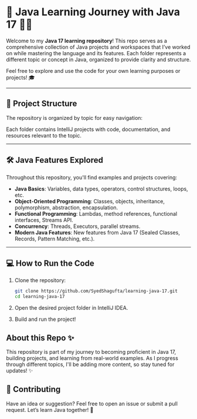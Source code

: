 # 🚀 Java Learning Journey with Java 17 🧑‍💻

Welcome to my **Java 17 learning repository**! This repo serves as a comprehensive collection of Java projects and workspaces that I’ve worked on while mastering the language and its features. Each folder represents a different topic or concept in Java, organized to provide clarity and structure.

Feel free to explore and use the code for your own learning purposes or projects! 🎓

---

## 📁 Project Structure

The repository is organized by topic for easy navigation:


Each folder contains IntelliJ projects with code, documentation, and resources relevant to the topic.

---

## 🛠️ Java Features Explored

Throughout this repository, you'll find examples and projects covering:

- **Java Basics**: Variables, data types, operators, control structures, loops, etc.
- **Object-Oriented Programming**: Classes, objects, inheritance, polymorphism, abstraction, encapsulation.
- **Functional Programming**: Lambdas, method references, functional interfaces, Streams API.
- **Concurrency**: Threads, Executors, parallel streams.
- **Modern Java Features**: New features from Java 17 (Sealed Classes, Records, Pattern Matching, etc.).
  
---

## 💻 How to Run the Code

1. Clone the repository:
   ```bash
   git clone https://github.com/SyedShagufta/learning-java-17.git
   cd learning-java-17
2. Open the desired project folder in IntelliJ IDEA.

3. Build and run the project!

## About this Repo ✨

This repository is part of my journey to becoming proficient in Java 17, building projects, and learning from real-world examples. As I progress through different topics, I'll be adding more content, so stay tuned for updates! ✨


## 🤝 Contributing

Have an idea or suggestion? Feel free to open an issue or submit a pull request. Let’s learn Java together! 💬
